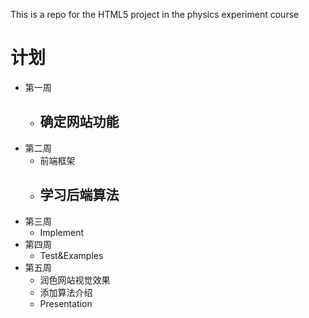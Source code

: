 This is a repo for the HTML5 project in the physics experiment course

# 计划

- 第一周
  - 确定网站功能
    - 
- 第二周
  - 前端框架
  - 学习后端算法
    - 
- 第三周
  - Implement
- 第四周
  - Test&Examples
- 第五周
  - 润色网站视觉效果
  - 添加算法介绍
  - Presentation
